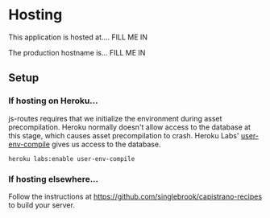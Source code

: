 # Hosting

This application is hosted at.... FILL ME IN

The production hostname is... FILL ME IN

## Setup

### If hosting on Heroku...

js-routes requires that we initialize the environment during asset precompilation. Heroku normally doesn't allow access to the database at this stage, which causes asset precompilation to crash. Heroku Labs' [user-env-compile](https://devcenter.heroku.com/articles/labs-user-env-compile) gives us access to the database.

    heroku labs:enable user-env-compile

### If hosting elsewhere...

Follow the instructions at https://github.com/singlebrook/capistrano-recipes to build your server.